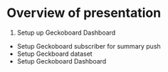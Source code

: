 # Overview of presentation
1. Setup up Geckoboard Dashboard
- Setup Geckoboard subscriber for summary push
- Setup Geckboard dataset
- Setup Geckoboard Dashboard
